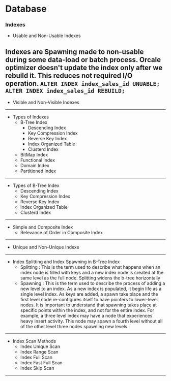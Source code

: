 # Database

### Indexes

- Usable and Non-Usable Indexes

Indexes are Spawning made to non-usable during some data-load or batch process. Orcale optimizer doesn't update the index only after we rebuild it. This reduces not required I/O operation.
`ALTER INDEX index_sales_id UNUABLE;`
`ALTER INDEX index_sales_id REBUILD;`
-----
- Visible and Non-Visible Indexes
-----
- Types of Indexes
	- B-Tree Index
		- Descending Index
		- Key Compression Index
		- Reverse Key Index
		- Index Organized Table
		- Clusterd Index
	- BitMap Index
	- Functional Index
	- Domain Index
	- Partitioned Index
-----
- Types of B-Tree Index
	- Descending Index
	- Key Compression Index
	- Reverse Key Index
	- Index Organized Table
	- Clusterd Index
-----
- Simple and Composite Index
	- Relevance of Order in Composite Index
-----
- Unique and Non-Unique Indexe
-----
- Index Splitting and Index Spawning in B-Tree Index
	- Splitting : This is the term used to describe what happens when an index node is filled with keys and a new index node is created at the same level as the full node. Splitting widens the b-tree horizontally
	- Spawning : This is the term used to describe the process of adding a new level to an index. As a new index is populated, it begin life as a single level index. As keys are added, a spawn take place and the first level node re-configures itself to have pointers to lower-level nodes. It is important to understand that spawning takes place at specific points within the index, and not for the entire index. For example, a three level index may have a node that experiences heavy insert activity. This node may spawn a fourth level without all of the other level three nodes spawning new levels.
-----	
- Index Scan Methods
	- Index Unique Scan
	- Index Range Scan
	- Index Full Scan
	- Index Fast Full Scan
	- Index Skip Scan
-----

	